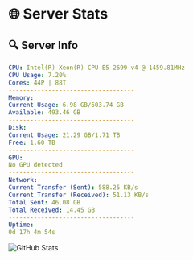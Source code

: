 # 🌐 Server Stats
## 🔍 Server Info
```yaml
CPU: Intel(R) Xeon(R) CPU E5-2699 v4 @ 1459.81MHz
CPU Usage: 7.20%
Cores: 44P | 88T
-----------------------------------
Memory:
Current Usage: 6.98 GB/503.74 GB
Available: 493.46 GB
-----------------------------------
Disk:
Current Usage: 21.29 GB/1.71 TB
Free: 1.60 TB
-----------------------------------
GPU:
No GPU detected
-----------------------------------
Network:
Current Transfer (Sent): 588.25 KB/s
Current Transfer (Received): 51.13 KB/s
Total Sent: 46.08 GB
Total Received: 14.45 GB
-----------------------------------
Uptime:
0d 17h 4m 54s
```
![GitHub Stats](https://img.shields.io/badge/Updated-2025-04-20_10:13:42-blue)